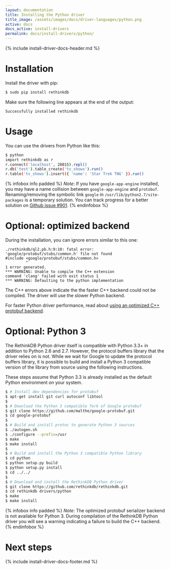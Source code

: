 ```yaml
---
layout: documentation
title: Installing the Python driver
title_image: /assets/images/docs/driver-languages/python.png
active: docs
docs_active: install-drivers
permalink: docs/install-drivers/python/
---
```

{% include install-driver-docs-header.md %}

# Installation #

Install the driver with pip:

```bash
$ sudo pip install rethinkdb
```

Make sure the following line appears at the end of the output:

```
Successfully installed rethinkdb
```

# Usage #

You can use the drivers from Python like this:

```bash
$ python
import rethinkdb as r
r.connect('localhost', 28015).repl()
r.db('test').table_create('tv_shows').run()
r.table('tv_shows').insert({ 'name': 'Star Trek TNG' }).run()
```

{% infobox info padded %}
_Note_: If you have `google-app-engine` installed, you may have a name
collision between `google-app-engine` and
`protobuf`. Renaming/removing the symbolic link `google` in
`/usr/lib/python2.7/site-packages` is a temporary solution. You can
track progress for a better solution on [Github issue #901](https://github.com/rethinkdb/rethinkdb/issues/901).
{% endinfobox %}

# Optional: optimized backend #

During the installation, you can ignore errors similar to this one:

```
./rethinkdb/ql2.pb.h:9:10: fatal error: 'google/protobuf/stubs/common.h' file not found
#include <google/protobuf/stubs/common.h>
         ^
1 error generated.
*** WARNING: Unable to compile the C++ extension
command 'clang' failed with exit status 1
*** WARNING: Defaulting to the python implementation
```

The C++ errors above indicate the the faster C++ backend could not
be compiled. The driver will use the slower Python backend.

For faster Python driver performance, read about [using an
optimized C++ protobuf backend](/docs/driver-performance/).

# Optional: Python 3 #

The RethinkDB Python driver itself is compatible with Python 3.3+ in
addition to Python 2.6 and 2.7. However, the protocol buffers library
that the driver relies on is not. While we wait for Google to update
the protocol buffers library, it is possible to build and install a
Python 3 compatible version of the library from source using the
following instructions.

These steps assume that Python 3.3 is already installed as the default
Python environment on your system.

```bash
$ # Install dev dependencies for protobuf
$ apt-get install git curl autoconf libtool
$
$ # Download the Python 3 compatible fork of Google protobuf
$ git clone https://github.com/malthe/google-protobuf.git
$ cd google-protobuf
$ 
$ # Build and install protoc to generate Python 3 sources
$ ./autogen.sh
$ ./configure --prefix=/usr
$ make
$ make install
$ 
$ # Build and install the Python 3 compatible Python library
$ cd python
$ python setup.py build
$ python setup.py install
$ cd ../../
$
$ # Download and install the RethinkDB Python driver
$ git clone https://github.com/rethinkdb/rethinkdb.git
$ cd rethinkdb drivers/python
$ make
$ make install
```

{% infobox info padded %}
_Note_: The optimized protobuf serializer backend is not available
for Python 3.  During compilation of the RethinkDB Python driver you
will see a warning indicating a failure to build the C++ backend.
{% endinfobox %}

# Next steps #

{% include install-driver-docs-footer.md %}
